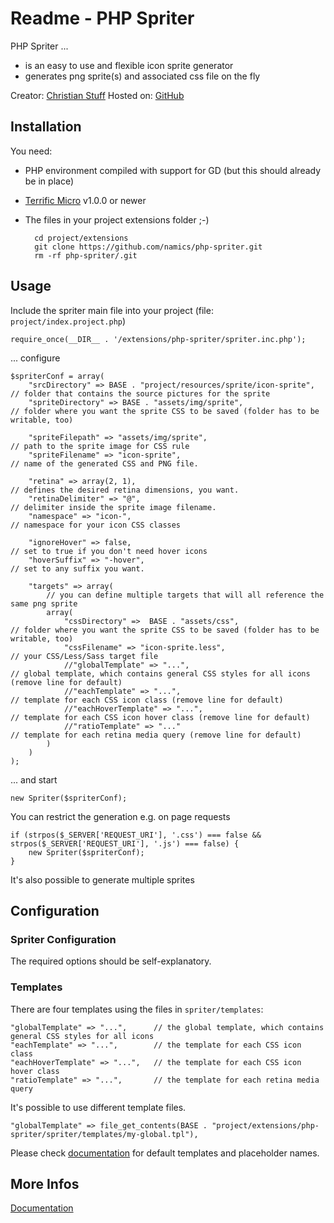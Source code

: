 # Readme - PHP Spriter

PHP Spriter ...

* is an easy to use and flexible icon sprite generator
* generates png sprite(s) and associated css file on the fly

Creator: [Christian Stuff](https://github.com/regaddi) 
Hosted on: [GitHub](http://namics.github.io/php-spriter/)

## Installation

You need:

* PHP environment compiled with support for GD (but this should already be in place)
* [Terrific Micro](http://namics.github.io/terrific-micro/) v1.0.0 or newer
* The files in your project extensions folder ;-)

        cd project/extensions
        git clone https://github.com/namics/php-spriter.git
        rm -rf php-spriter/.git

## Usage

Include the spriter main file into your project (file: `project/index.project.php`)

    require_once(__DIR__ . '/extensions/php-spriter/spriter.inc.php');

... configure

    $spriterConf = array(
        "srcDirectory" => BASE . "project/resources/sprite/icon-sprite",       // folder that contains the source pictures for the sprite
        "spriteDirectory" => BASE . "assets/img/sprite",                       // folder where you want the sprite CSS to be saved (folder has to be writable, too)
        
        "spriteFilepath" => "assets/img/sprite",                               // path to the sprite image for CSS rule
        "spriteFilename" => "icon-sprite",                                     // name of the generated CSS and PNG file.
        
        "retina" => array(2, 1),                                               // defines the desired retina dimensions, you want.
        "retinaDelimiter" => "@",                                              // delimiter inside the sprite image filename.
        "namespace" => "icon-",                                                // namespace for your icon CSS classes
        
        "ignoreHover" => false,                                                // set to true if you don't need hover icons
        "hoverSuffix" => "-hover",                                             // set to any suffix you want.
        
        "targets" => array(
            // you can define multiple targets that will all reference the same png sprite
            array(
                "cssDirectory" =>  BASE . "assets/css",                        // folder where you want the sprite CSS to be saved (folder has to be writable, too)
                "cssFilename" => "icon-sprite.less",                           // your CSS/Less/Sass target file
                //"globalTemplate" => "...",                                   // global template, which contains general CSS styles for all icons (remove line for default)
                //"eachTemplate" => "...",                                     // template for each CSS icon class (remove line for default)
                //"eachHoverTemplate" => "...",                                // template for each CSS icon hover class (remove line for default)
                //"ratioTemplate" => "..."                                     // template for each retina media query (remove line for default)
            )
        )
    );

... and start

    new Spriter($spriterConf);

You can restrict the generation e.g. on page requests

    if (strpos($_SERVER['REQUEST_URI'], '.css') === false && strpos($_SERVER['REQUEST_URI'], '.js') === false) {
        new Spriter($spriterConf);
    }

It's also possible to generate multiple sprites

## Configuration

### Spriter Configuration

The required options should be self-explanatory.

### Templates

There are four templates using the files in `spriter/templates`:

    "globalTemplate" => "...",      // the global template, which contains general CSS styles for all icons
    "eachTemplate" => "...",        // the template for each CSS icon class
    "eachHoverTemplate" => "...",   // the template for each CSS icon hover class
    "ratioTemplate" => "...",       // the template for each retina media query

It's possible to use different template files.

    "globalTemplate" => file_get_contents(BASE . "project/extensions/php-spriter/spriter/templates/my-global.tpl"),

Please check [documentation](http://namics.github.io/php-spriter/) for default templates and placeholder names.

## More Infos

[Documentation](http://namics.github.io/php-spriter/)
